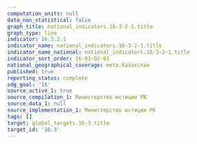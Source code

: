 ```yaml
---
computation_units: null
data_non_statistical: false
graph_title: national_indicators.16-3-2-1.title
graph_type: line
indicator: 16.3.2.1
indicator_name: national_indicators.16-3-2-1.title
indicator_name_national: national_indicators.16-3-2-1.title
indicator_sort_order: 16-03-02-01
national_geographical_coverage: meta.Казахстан
published: true
reporting_status: complete
sdg_goal: '16'
source_active_1: true
source_compilation_1: Министерство юстиции РК
source_data_1: null
source_implementation_1: Министерство юстиции РК
tags: []
target: global_targets.16-3.title
target_id: '16.3'
---
```

